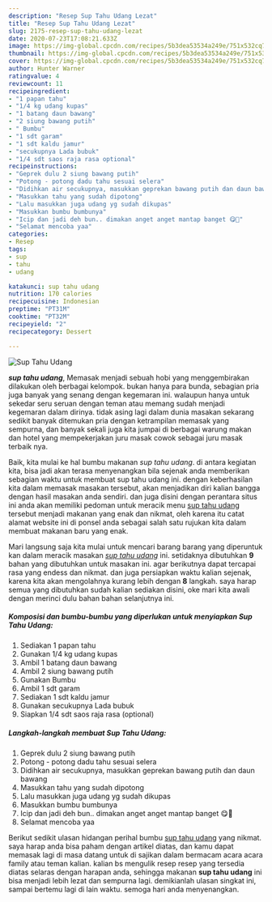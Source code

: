 ```yaml
---
description: "Resep Sup Tahu Udang Lezat"
title: "Resep Sup Tahu Udang Lezat"
slug: 2175-resep-sup-tahu-udang-lezat
date: 2020-07-23T17:08:21.633Z
image: https://img-global.cpcdn.com/recipes/5b3dea53534a249e/751x532cq70/sup-tahu-udang-foto-resep-utama.jpg
thumbnail: https://img-global.cpcdn.com/recipes/5b3dea53534a249e/751x532cq70/sup-tahu-udang-foto-resep-utama.jpg
cover: https://img-global.cpcdn.com/recipes/5b3dea53534a249e/751x532cq70/sup-tahu-udang-foto-resep-utama.jpg
author: Hunter Warner
ratingvalue: 4
reviewcount: 11
recipeingredient:
- "1 papan tahu"
- "1/4 kg udang kupas"
- "1 batang daun bawang"
- "2 siung bawang putih"
- " Bumbu"
- "1 sdt garam"
- "1 sdt kaldu jamur"
- "secukupnya Lada bubuk"
- "1/4 sdt saos raja rasa optional"
recipeinstructions:
- "Geprek dulu 2 siung bawang putih"
- "Potong - potong dadu tahu sesuai selera"
- "Didihkan air secukupnya, masukkan geprekan bawang putih dan daun bawang"
- "Masukkan tahu yang sudah dipotong"
- "Lalu masukkan juga udang yg sudah dikupas"
- "Masukkan bumbu bumbunya"
- "Icip dan jadi deh bun.. dimakan anget anget mantap banget 😋🧡"
- "Selamat mencoba yaa"
categories:
- Resep
tags:
- sup
- tahu
- udang

katakunci: sup tahu udang 
nutrition: 170 calories
recipecuisine: Indonesian
preptime: "PT31M"
cooktime: "PT32M"
recipeyield: "2"
recipecategory: Dessert

---
```



![Sup Tahu Udang](https://img-global.cpcdn.com/recipes/5b3dea53534a249e/751x532cq70/sup-tahu-udang-foto-resep-utama.jpg)

<b><i>sup tahu udang</i></b>, Memasak menjadi sebuah hobi yang menggembirakan dilakukan oleh berbagai kelompok. bukan hanya para bunda, sebagian pria juga banyak yang senang dengan kegemaran ini. walaupun hanya untuk sekedar seru seruan dengan teman atau memang sudah menjadi kegemaran dalam dirinya. tidak asing lagi dalam dunia masakan sekarang sedikit banyak ditemukan pria dengan ketrampilan memasak yang sempurna, dan banyak sekali juga kita jumpai di berbagai warung makan dan hotel yang mempekerjakan juru masak cowok sebagai juru masak terbaik nya.



Baik, kita mulai ke hal bumbu makanan <i>sup tahu udang</i>. di antara kegiatan kita, bisa jadi akan terasa menyenangkan bila sejenak anda memberikan sebagian waktu untuk membuat sup tahu udang ini. dengan keberhasilan kita dalam memasak masakan tersebut, akan menjadikan diri kalian bangga dengan hasil masakan anda sendiri. dan juga disini dengan perantara situs ini anda akan memiliki pedoman untuk meracik menu <u>sup tahu udang</u> tersebut menjadi makanan yang enak dan nikmat, oleh karena itu catat alamat website ini di ponsel anda sebagai salah satu rujukan kita dalam membuat makanan baru yang enak.


Mari langsung saja kita mulai untuk mencari barang barang yang diperuntuk kan dalam meracik masakan <u><i>sup tahu udang</i></u> ini. setidaknya dibutuhkan <b>9</b> bahan yang dibutuhkan untuk masakan ini. agar berikutnya dapat tercapai rasa yang endess dan nikmat. dan juga persiapkan waktu kalian sejenak, karena kita akan mengolahnya kurang lebih dengan <b>8</b> langkah. saya harap semua yang dibutuhkan sudah kalian sediakan disini, oke mari kita awali dengan merinci dulu bahan bahan selanjutnya ini.

<!--inarticleads1-->

##### Komposisi dan bumbu-bumbu yang diperlukan untuk menyiapkan Sup Tahu Udang:

1. Sediakan 1 papan tahu
1. Gunakan 1/4 kg udang kupas
1. Ambil 1 batang daun bawang
1. Ambil 2 siung bawang putih
1. Gunakan  Bumbu
1. Ambil 1 sdt garam
1. Sediakan 1 sdt kaldu jamur
1. Gunakan secukupnya Lada bubuk
1. Siapkan 1/4 sdt saos raja rasa (optional)




<!--inarticleads2-->

##### Langkah-langkah membuat Sup Tahu Udang:

1. Geprek dulu 2 siung bawang putih
1. Potong - potong dadu tahu sesuai selera
1. Didihkan air secukupnya, masukkan geprekan bawang putih dan daun bawang
1. Masukkan tahu yang sudah dipotong
1. Lalu masukkan juga udang yg sudah dikupas
1. Masukkan bumbu bumbunya
1. Icip dan jadi deh bun.. dimakan anget anget mantap banget 😋🧡
1. Selamat mencoba yaa




Berikut sedikit ulasan hidangan perihal bumbu <u>sup tahu udang</u> yang nikmat. saya harap anda bisa paham dengan artikel diatas, dan kamu dapat memasak lagi di masa datang untuk di sajikan dalam bermacam acara acara family atau teman kalian. kalian bs mengulik resep resep yang tersedia diatas selaras dengan harapan anda, sehingga makanan <b>sup tahu udang</b> ini bisa menjadi lebih lezat dan sempurna lagi. demikianlah ulasan singkat ini, sampai bertemu lagi di lain waktu. semoga hari anda menyenangkan.
